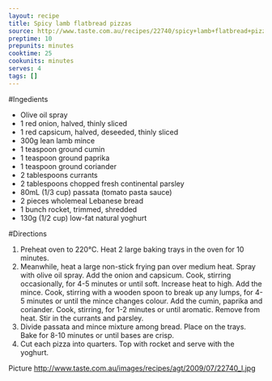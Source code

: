 ```yaml
---
layout: recipe
title: Spicy lamb flatbread pizzas
source: http://www.taste.com.au/recipes/22740/spicy+lamb+flatbread+pizzas
preptime: 10
prepunits: minutes
cooktime: 25
cookunits: minutes
serves: 4
tags: []
---
```

#Ingedients
* Olive oil spray
* 1 red onion, halved, thinly sliced
* 1 red capsicum, halved, deseeded, thinly sliced
* 300g lean lamb mince
* 1 teaspoon ground cumin
* 1 teaspoon ground paprika
* 1 teaspoon ground coriander
* 2 tablespoons currants
* 2 tablespoons chopped fresh continental parsley
* 80mL (1/3 cup) passata (tomato pasta sauce)
* 2 pieces wholemeal Lebanese bread
* 1 bunch rocket, trimmed, shredded
* 130g (1/2 cup) low-fat natural yoghurt

#Directions
1. Preheat oven to 220&deg;C. Heat 2 large baking trays in the oven for 10 minutes.
2. Meanwhile, heat a large non-stick frying pan over medium heat. Spray with olive oil spray. Add the onion and capsicum. Cook, stirring occasionally, for 4-5 minutes or until soft. Increase heat to high. Add the mince. Cook, stirring with a wooden spoon to break up any lumps, for 4-5 minutes or until the mince changes colour. Add the cumin, paprika and coriander. Cook, stirring, for 1-2 minutes or until aromatic. Remove from heat. Stir in the currants and parsley.
3. Divide passata and mince mixture among bread. Place on the trays. Bake for 8-10 minutes or until bases are crisp.
4. Cut each pizza into quarters. Top with rocket and serve with the yoghurt. 

Picture
http://www.taste.com.au/images/recipes/agt/2009/07/22740_l.jpg